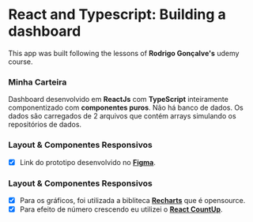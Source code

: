 # React and Typescript: Building a dashboard

This app was built following the lessons of **Rodrigo Gonçalve's** udemy course.

### Minha Carteira

Dashboard desenvolvido em **ReactJs** com **TypeScript** inteiramente componentizado com **componentes puros**.
Não há banco de dados. Os dados são carregados de 2 arquivos que contém arrays simulando os repositórios de dados.

### Layout & Componentes Responsivos

- [x] Link do prototipo desenvolvido no [**Figma**](https://www.figma.com/file/nOGmUkhcINJt6nd57R4ENu/Untitled?node-id=0%3A1).

### Layout & Componentes Responsivos

- [x] Para os gráficos, foi utilizada a bibliteca [**Recharts**](http://recharts.org/en-US) que é opensource.
- [x] Para efeito de número crescendo eu utilizei o [**React CountUp**](https://www.npmjs.com/package/react-countup).
